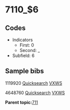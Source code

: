 # 7110\_$6

## Codes

-   Indicators
    -   First: 0
    -   Second: \_
-   Subfield: 6

## Sample bibs

1119920 [Quicksearch](https://search.library.yale.edu/catalog/1119920) [VXWS](http://prodorbis.library.yale.edu:7014/vxws/GetHoldingsService?bibId=1119920)

4648760 [Quicksearch](https://search.library.yale.edu/catalog/4648760) [VXWS](http://prodorbis.library.yale.edu:7014/vxws/GetHoldingsService?bibId=4648760)

**Parent topic:**[711](../../tags/711/711.md)

